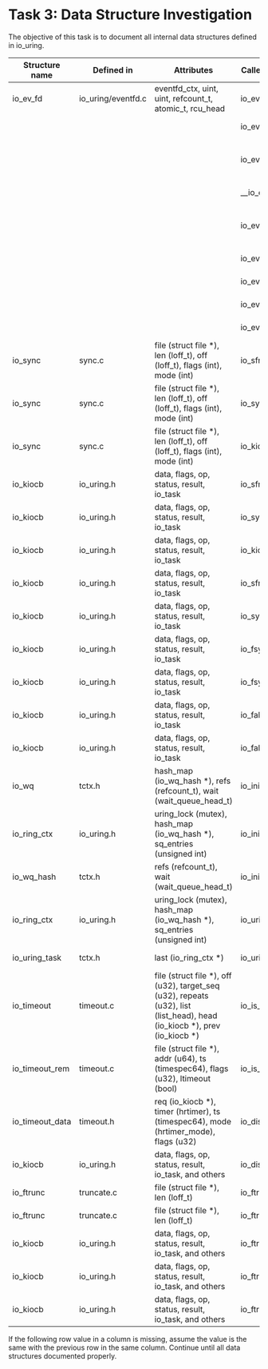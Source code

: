 # Task 3: Data Structure Investigation
The objective of this task is to document all internal data structures defined in io_uring. 

Structure name | Defined in | Attributes | Caller Functions Source | source caller | usage
---------------|------------|------------|-------------------------|---------------|-------------------
io_ev_fd       | io_uring/eventfd.c | eventfd_ctx, uint, uint, refcount_t, atomic_t, rcu_head | io_eventfd_free | io_uring/eventfd.c | local variable
| | | | io_eventfd_put | io_uring/eventfd.c | function parameter
| | | | io_eventfd_do_signal | io_uring/eventfd.c | local variable, function parameter
| | | | __io_eventfd_signal | io_uring/eventfd.c | function parameter
| | | | io_eventfd_grab | io_uring/eventfd.c | return value, local variable
| | | | io_eventfd_signal | io_uring/eventfd.c | local variable 
| | | | io_eventfd_flush_signal | io_uring/eventfd.c | local variable
| | | | io_eventfd_register | io_uring/eventfd.c | local variable
| | | | io_eventfd_unregister | io_uring/eventfd.c | function parameter
io_sync        | sync.c     | file (struct file *), len (loff_t), off (loff_t), flags (int), mode (int) | io_sfr_prep                   | sync.c          | local variable
io_sync        | sync.c     | file (struct file *), len (loff_t), off (loff_t), flags (int), mode (int) | io_sync_file_range             | sync.c          | local variable
io_sync        | sync.c     | file (struct file *), len (loff_t), off (loff_t), flags (int), mode (int) | io_kiocb_to_cmd                | sync.c          | local variable
io_kiocb       | io_uring.h   | data, flags, op, status, result, io_task | io_sfr_prep                   | sync.c          | function parameter
io_kiocb       | io_uring.h   | data, flags, op, status, result, io_task | io_sync_file_range             | sync.c          | function parameter
io_kiocb       | io_uring.h   | data, flags, op, status, result, io_task | io_kiocb_to_cmd                | sync.c          | function parameter
io_kiocb       | io_uring.h   | data, flags, op, status, result, io_task | io_sfr_prep                   | sync.h          | function parameter
io_kiocb       | io_uring.h   | data, flags, op, status, result, io_task | io_sync_file_range             | sync.h          | function parameter
io_kiocb       | io_uring.h   | data, flags, op, status, result, io_task | io_fsync_prep                  | sync.h          | function parameter
io_kiocb       | io_uring.h   | data, flags, op, status, result, io_task | io_fsync                       | sync.h          | function parameter
io_kiocb       | io_uring.h   | data, flags, op, status, result, io_task | io_fallocate                   | sync.h          | function parameter
io_kiocb       | io_uring.h   | data, flags, op, status, result, io_task | io_fallocate_prep              | sync.h          | function parameter
io_wq           | tctx.h       | hash_map (io_wq_hash *), refs (refcount_t), wait (wait_queue_head_t) | io_init_wq_offload             | tctx.c          | local variable
io_ring_ctx     | io_uring.h   | uring_lock (mutex), hash_map (io_wq_hash *), sq_entries (unsigned int) | io_init_wq_offload             | tctx.c          | function parameter
io_wq_hash      | tctx.h       | refs (refcount_t), wait (wait_queue_head_t)          | io_init_wq_offload             | tctx.c          | local variable
io_ring_ctx     | io_uring.h   | uring_lock (mutex), hash_map (io_wq_hash *), sq_entries (unsigned int) | io_uring_add_tctx_node         | tctx.h          | function parameter
io_uring_task   | tctx.h       | last (io_ring_ctx *)                               | io_uring_add_tctx_node         | tctx.h          | function parameter
io_timeout      | timeout.c    | file (struct file *), off (u32), target_seq (u32), repeats (u32), list (list_head), head (io_kiocb *), prev (io_kiocb *) | io_is_timeout_noseq            | timeout.c       | function parameter
io_timeout_rem  | timeout.c    | file (struct file *), addr (u64), ts (timespec64), flags (u32), ltimeout (bool) | io_is_timeout_noseq            | timeout.c       | function parameter
io_timeout_data   | timeout.h    | req (io_kiocb *), timer (hrtimer), ts (timespec64), mode (hrtimer_mode), flags (u32) | io_disarm_linked_timeout      | timeout.h       | function parameter
io_kiocb          | io_uring.h   | data, flags, op, status, result, io_task, and others | io_disarm_linked_timeout      | timeout.h       | function parameter
io_ftrunc       | truncate.c   | file (struct file *), len (loff_t)                 | io_ftruncate_prep              | truncate.c      | function parameter
io_ftrunc       | truncate.c   | file (struct file *), len (loff_t)                 | io_ftruncate                  | truncate.c      | function parameter
io_kiocb        | io_uring.h   | data, flags, op, status, result, io_task, and others | io_ftruncate_prep              | truncate.c      | function parameter
io_kiocb        | io_uring.h   | data, flags, op, status, result, io_task, and others | io_ftruncate_prep              | truncate.h      | function parameter
io_kiocb        | io_uring.h   | data, flags, op, status, result, io_task, and others | io_ftruncate                  | truncate.h      | function parameter


If the following row value in a column is missing, assume the value is the same with the previous row in the same column. 
Continue until all data structures documented properly.
